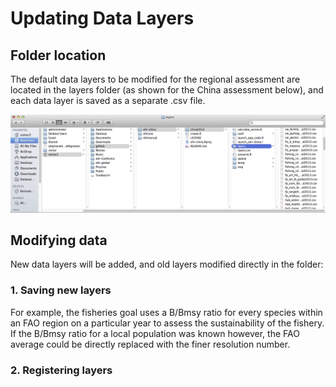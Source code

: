 # Updating Data Layers


## Folder location
The default data layers to be modified for the regional assessment are located in the layers folder (as shown for the China assessment below), and each data layer is saved as a separate .csv file.

![alt text](zfig_layers_location.png)

## Modifying data
New data layers will be added, and old layers modified directly in the folder:

### 1. Saving new layers

For example, the fisheries goal uses a B/Bmsy ratio for every species within an FAO region on a particular year to assess the sustainability of the fishery. 
If the B/Bmsy ratio for a local population was known however, the FAO average could be directly replaced with the finer resolution number.

### 2. Registering layers
